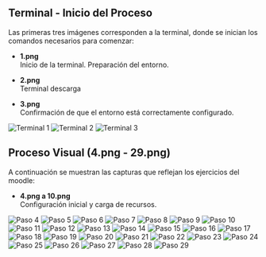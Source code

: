 ## Terminal - Inicio del Proceso

Las primeras tres imágenes corresponden a la terminal, donde se inician los comandos necesarios para comenzar:

- **1.png**  
  Inicio de la terminal. Preparación del entorno.

- **2.png**  
  Terminal descarga

- **3.png**  
  Confirmación de que el entorno está correctamente configurado.

![Terminal 1](1.png)
![Terminal 2](2.png)
![Terminal 3](3.png)

## Proceso Visual (4.png - 29.png)

A continuación se muestran las capturas que reflejan los ejercicios del moodle:

- **4.png a 10.png**  
  Configuración inicial y carga de recursos.

![Paso 4](4.png)
![Paso 5](5.png)
![Paso 6](6.png)
![Paso 7](7.png)
![Paso 8](8.png)
![Paso 9](9.png)
![Paso 10](10.png)
![Paso 11](11.png)
![Paso 12](12.png)
![Paso 13](13.png)
![Paso 14](14.png)
![Paso 15](15.png)
![Paso 16](16.png)
![Paso 17](17.png)
![Paso 18](18.png)
![Paso 19](19.png)
![Paso 20](20.png)
![Paso 21](21.png)
![Paso 22](22.png)
![Paso 23](23.png)
![Paso 24](24.png)
![Paso 25](25.png)
![Paso 26](26.png)
![Paso 27](27.png)
![Paso 28](28.png)
![Paso 29](29.png)
